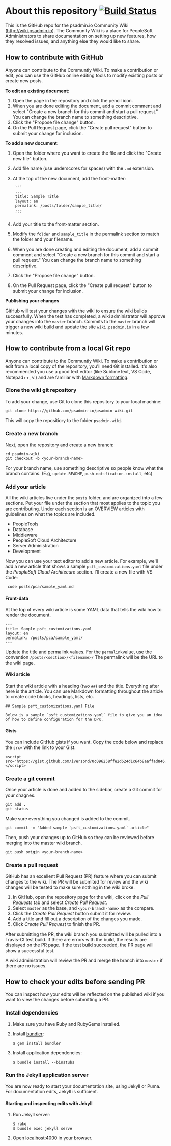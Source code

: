 # About this repository [![Build Status](https://travis-ci.org/psadmin-io/psadmin-wiki.svg?branch=master)](https://travis-ci.org/psadmin-io/psadmin-wiki)

This is the GitHub repo for the psadmin.io Community Wiki (<http://wiki.psadmin.io>). The Community Wiki is a place for PeopleSoft Administrators to share documentation on setting up new features, how they resolved issues, and anything else they would like to share.

## How to contribute with GitHub

Anyone can contribute to the Communtiy Wiki. To make a contribution or edit, you can use the GitHub online editing tools to modify existing posts or create new posts.

**To edit an existing document:**

1. Open the page in the repository and click the pencil icon. 
1. When you are done editing the document, add a commit comment and select "Create a new branch for this commit and start a pull request." You can change the branch name to something descriptive.
1. Click the "Propose file change" button.
1. On the Pull Request page, click the "Create pull request" button to submit your change for inclusion.

**To add a new document:**

1. Open the folder where you want to create the file and click the "Create new file" button.
1. Add file name (use underscores for spaces) with the `.md` extension.
1. At the top of the new document, add the front-matter:

        ```
        ---
        title: Sample Title
        layout: en
        permalink: /posts/folder/sample_title/
        ---
        ```
1. Add your title to the front-matter section.
1. Modify the `folder` and `sample_title` in the permalink section to match the folder and your filename.
1. When you are done creating and editing the document, add a commit comment and select "Create a new branch for this commit and start a pull request." You can change the branch name to something descriptive.
1. Click the "Propose file change" button.
1. On the Pull Request page, click the "Create pull request" button to submit your change for inclusion.

**Publishing your changes**

GitHub will test your changes with the wiki to ensure the wiki builds successfully. When the test has completed, a wiki administrator will approve your changes into the `master` branch. Commits to the `master` branch will trigger a new wiki build and update the site `wiki.psadmin.io` in a few minutes.

## How to contribute from a local Git repo

Anyone can contribute to the Communtiy Wiki. To make a contribution or edit from a local copy of the repository, you'll need Git installed. It's also recommended you use a good text editor (like SublimeText, VS Code, Notepad++, vi) and are familiar with [Markdown formatting](https://guides.github.com/features/mastering-markdown/). 

### Clone the wiki git repository

To add your change, use Git to clone this repository to your local machine:

    git clone https://github.com/psadmin-io/psadmin-wiki.git

This will copy the repositiory to the folder `psadmin-wiki`. 

### Create a new branch

Next, open the repository and create a new branch:

    cd psadmin-wiki
    git checkout -b <your-branch-name>

For your branch name, use something descriptive so people know what the branch contains. (E.g, `update-README`, `push-notification-install`, etc)

### Add your article

All the wiki articles live under the `posts` folder, and are organized into a few sections. Put your file under the section that most applies to the topic you are contributing. Under each section is an OVERVIEW articles with guidelines on what the topics are included.

* PeopleTools
* Database
* Middleware
* PeopleSoft Cloud Architecture
* Server Administration
* Development

Now you can use your text editor to add a new article. For example, we'll add a new article that shows a sample `psft_customizations.yaml` file under the *PeopleSoft Cloud Architecure* section. I'll create a new file with VS Code:

     code posts/pca/sample_yaml.md

#### Front-data

At the top of every wiki article is some YAML data that tells the wiki how to render the document.

    ---
    title: Sample psft_customizations.yaml
    layout: en
    permalink: /posts/pca/sample_yaml/
    ---

Update the title and permalink values. For the `permalink`value, use the convention `/posts/<section>/<filename>/` The permalink will be the URL to the wiki page.

#### Wiki article

Start the wiki article with a heading (two `##`) and the title. Everything after here is the article. You can use Markdown formatting throughout the article to create code blocks, headings, lists, etc.

    ## Sample psft_customizations.yaml File

    Below is a sample `psft_customizations.yaml` file to give you an idea of how to define configuration for the DPK.

#### Gists

You can include GitHub gists if you want. Copy the code below and replace the `src=` with the link to your Gist.

    <script src="https://gist.github.com/iversond/0c096258ffe2d624d1c64b8aaffad846.js"> </script>

### Create a git commit

Once your article is done and added to the sidebar, create a Git commit for your chagnes.

    git add .
    git status 

Make sure everything you changed is added to the commit.

    git commit -m "Added sample `psft_customizations.yaml` article"

Then, push your changes up to GitHub so they can be reviewed before merging into the master wiki branch.

    git push origin <your-branch-name>

### Create a pull request

GitHub has an excellent Pull Request (PR) feature where you can submit changes to the wiki. The PR will be submited for review and the wiki changes will be tested to make sure nothing in the wiki broke.

1. In GitHub, open the repository page for the wiki, click on the *Pull Requests* tab and select *Create Pull Request*.
1. Select `master` as the base, and `<your-branch-name>` as the compare.
1. Click the *Create Pull Request* button submit it for review.
1. Add a title and fill out a description of the changes you made.
1. Click *Create Pull Request* to finish the PR.

After submitting the PR, the wiki branch you submitted will be pulled into a Travis-CI test build. If there are errors with the build, the results are displayed on the PR page. If the test build succeeded, the PR page will show a successful test.

A wiki administration will review the PR and merge the branch into `master` if there are no issues.

## How to check your edits before sending PR

You can inspect how your edits will be reflected on the published wiki if you want to view the changes before submitting a PR. 

### Install dependencies

1. Make sure you have Ruby and RubyGems installed.

1. Install [bundler](http://bundler.io/):

    ```sh-session
    $ gem install bundler
    ```

1. Install application dependencies:

    ```sh-session
    $ bundle install --binstubs
    ```

### Run the Jekyll application server

You are now ready to start your documentation site, using Jekyll or Puma.
For documentation edits, Jekyll is sufficient.

#### Starting and inspecting edits with Jekyll

1. Run Jekyll server:

    ```sh-session
    $ rake
    $ bundle exec jekyll serve
    ```

1. Open [localhost:4000](http://localhost:4000/) in your browser.

